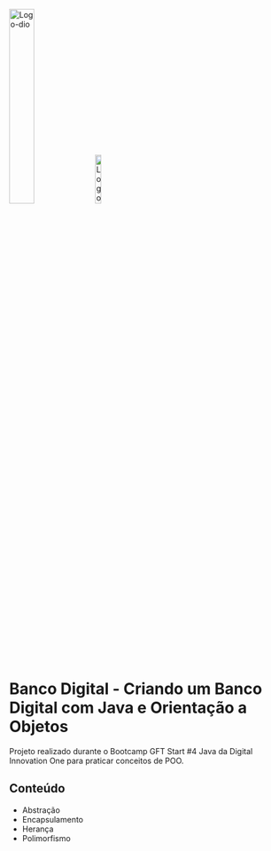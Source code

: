 <p id="container" float="left" margin=60px>
  <img alt="Logo-dio" height=30% width=30% src="https://hermes.digitalinnovation.one/assets/diome/logo.svg"/>
  <img alt="Logo-Boot" height=15% width=15% src="https://hermes.digitalinnovation.one/tracks/f8bc60f2-9ca1-4389-be8b-dd0a18827f8c.png"/>
</p>

# Banco Digital - Criando um Banco Digital com Java e Orientação a Objetos
Projeto realizado durante o Bootcamp GFT Start #4 Java da Digital Innovation One para praticar conceitos de POO.

## Conteúdo
- Abstração
- Encapsulamento
- Herança
- Polimorfismo
